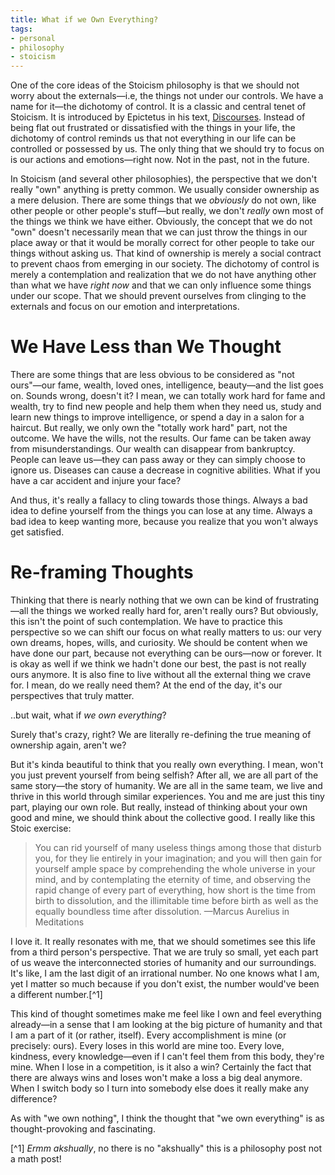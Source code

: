 ```yaml
---
title: What if we Own Everything?
tags:
- personal
- philosophy
- stoicism
---
```


One of the core ideas of the Stoicism philosophy is that we should not worry about the externals—i.e, the things not under our controls. We have a name for it—the dichotomy of control. It is a classic and central tenet of Stoicism. It is introduced by Epictetus in his text, [Discourses](https://www.getstoic.com/blog/what-is-dichotomy-of-control-stoicism). Instead of being flat out frustrated or dissatisfied with the things in your life, the dichotomy of control reminds us that not everything in our life can be controlled or possessed by us. The only thing that we should try to focus on is our actions and emotions—right now. Not in the past, not in the future.

In Stoicism (and several other philosophies), the perspective that we don't really "own" anything is pretty common. We usually consider ownership as a mere delusion. There are some things that we _obviously_ do not own, like other people or other people's stuff—but really, we don't _really_ own most of the things we think we have either. Obviously, the concept that we do not "own" doesn't necessarily mean that we can just throw the things in our place away or that it would be morally correct for other people to take our things without asking us. That kind of ownership is merely a social contract to prevent chaos from emerging in our society. The dichotomy of control is merely a contemplation and realization that we do not have anything other than what we have _right now_ and that we can only influence some things under our scope. That we should prevent ourselves from clinging to the externals and focus on our emotion and interpretations.

# We Have Less than We Thought
There are some things that are less obvious to be considered as "not ours"—our fame, wealth, loved ones, intelligence, beauty—and the list goes on. Sounds wrong, doesn't it? I mean, we can totally work hard for fame and wealth, try to find new people and help them when they need us, study and learn new things to improve intelligence, or spend a day in a salon for a haircut. But really, we only own the "totally work hard" part, not the outcome. We have the wills, not the results. Our fame can be taken away from misunderstandings. Our wealth can disappear from bankruptcy. People can leave us—they can pass away or they can simply choose to ignore us. Diseases can cause a decrease in cognitive abilities. What if you have a car accident and injure your face?

And thus, it's really a fallacy to cling towards those things. Always a bad idea to define yourself from the things you can lose at any time. Always a bad idea to keep wanting more, because you realize that you won't always get satisfied.

# Re-framing Thoughts
Thinking that there is nearly nothing that we own can be kind of frustrating—all the things we worked really hard for, aren't really ours? But obviously, this isn't the point of such contemplation. We have to practice this perspective so we can shift our focus on what really matters to us: our very own dreams, hopes, wills, and curiosity. We should be content when we have done our part, because not everything can be ours—now or forever. It is okay as well if we think we hadn't done our best, the past is not really ours anymore. It is also fine to live without all the external thing we crave for. I mean, do we really need them? At the end of the day, it's our perspectives that truly matter.

..but wait, what if _we own everything_?

Surely that's crazy, right? We are literally re-defining the true meaning of ownership again, aren't we?

But it's kinda beautiful to think that you really own everything. I mean, won't you just prevent yourself from being selfish? After all, we are all part of the same story—the story of humanity. We are all in the same team, we live and thrive in this world through similar experiences. You and me are just this tiny part, playing our own role. But really, instead of thinking about your own good and mine, we should think about the collective good. I really like this Stoic exercise:

> You can rid yourself of many useless things among those that disturb you, for they lie entirely in your imagination; and you will then gain for yourself ample space by comprehending the whole universe in your mind, and by contemplating the eternity of time, and observing the rapid change of every part of everything, how short is the time from birth to dissolution, and the illimitable time before birth as well as the equally boundless time after dissolution.
> —Marcus Aurelius in Meditations

I love it. It really resonates with me, that we should sometimes see this life from a third person's perspective. That we are truly so small, yet each part of us weave the interconnected stories of humanity and our surroundings. It's like, I am the last digit of an irrational number. No one knows what I am, yet I matter so much because if you don't exist, the number would've been a different number.[^1]

This kind of thought sometimes make me feel like I own and feel everything already—in a sense that I am looking at the big picture of humanity and that I am a part of it (or rather, itself). Every accomplishment is mine (or precisely: ours). Every loses in this world are mine too. Every love, kindness, every knowledge—even if I can't feel them from this body, they're mine. When I lose in a competition, is it also a win? Certainly the fact that there are always wins and loses won't make a loss a big deal anymore. When I switch body so I turn into somebody else does it really make any difference?

As with "we own nothing", I think the thought that "we own everything" is as thought-provoking and fascinating.



[^1] _Ermm akshually_, no there is no "akshually" this is a philosophy post not a math post!
